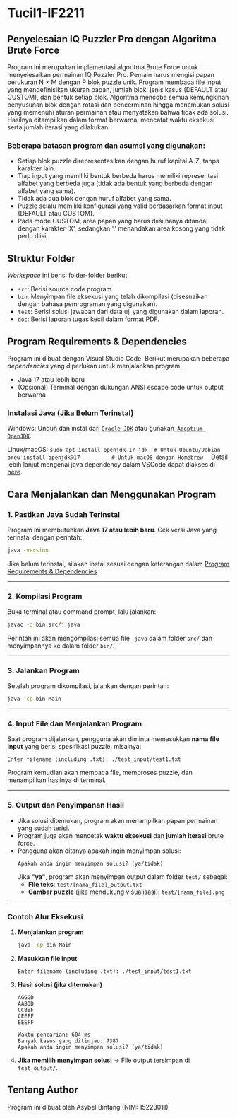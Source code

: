# Tucil1-IF2211
## Penyelesaian IQ Puzzler Pro dengan Algoritma Brute Force

Program ini merupakan implementasi algoritma Brute Force untuk menyelesaikan permainan IQ Puzzler Pro. Pemain harus mengisi papan berukuran N × M dengan P blok puzzle unik. Program membaca file input yang mendefinisikan ukuran papan, jumlah blok, jenis kasus (DEFAULT atau CUSTOM), dan bentuk setiap blok. Algoritma mencoba semua kemungkinan penyusunan blok dengan rotasi dan pencerminan hingga menemukan solusi yang memenuhi aturan permainan atau menyatakan bahwa tidak ada solusi. Hasilnya ditampilkan dalam format berwarna, mencatat waktu eksekusi serta jumlah iterasi yang dilakukan.

### Beberapa batasan program dan asumsi yang digunakan:
- Setiap blok puzzle direpresentasikan dengan huruf kapital A-Z, tanpa karakter lain.
- Tiap input yang memiliki bentuk berbeda harus memiliki representasi alfabet yang berbeda juga (tidak ada bentuk yang berbeda dengan alfabet yang sama).
- Tidak ada dua blok dengan huruf alfabet yang sama.
- Puzzle selalu memiliki konfigurasi yang valid berdasarkan format input (DEFAULT atau CUSTOM).
- Pada mode CUSTOM, area papan yang harus diisi hanya ditandai dengan karakter 'X', sedangkan '.' menandakan area kosong yang tidak perlu diisi.

## Struktur Folder
*Workspace* ini berisi folder-folder berikut:
- `src`: Berisi source code program.
- `bin`: Menyimpan file eksekusi yang telah dikompilasi (disesuaikan dengan bahasa pemrograman yang digunakan).
- `test`: Berisi solusi jawaban dari data uji yang digunakan dalam laporan.
- `doc`: Berisi laporan tugas kecil dalam format PDF.

## Program Requirements & Dependencies
Program ini dibuat dengan Visual Studio Code. Berikut merupakan beberapa *dependencies* yang diperlukan untuk menjalankan program.
- Java 17 atau lebih baru
- (Opsional) Terminal dengan dukungan ANSI escape code untuk output berwarna

### Instalasi Java (Jika Belum Terinstal)
Windows: Unduh dan instal dari [`Oracle JDK`](https://www.oracle.com/java/technologies/downloads/?er=221886) atau gunakan[` Adoptium OpenJDK`](https://adoptium.net/).

Linux/macOS:
    ```
    sudo apt install openjdk-17-jdk  # Untuk Ubuntu/Debian  
    brew install openjdk@17          # Untuk macOS dengan Homebrew  
    ```
Detail lebih lanjut mengenai java dependency dalam VSCode dapat diakses di [here](https://github.com/microsoft/vscode-java-dependency#manage-dependencies).

## Cara Menjalankan dan Menggunakan Program
### 1. Pastikan Java Sudah Terinstal
Program ini membutuhkan **Java 17 atau lebih baru**.
Cek versi Java yang terinstal dengan perintah:
```sh
java -version
```
Jika belum terinstal, silakan instal sesuai dengan keterangan dalam [Program Requirements & Dependencies](#cara-menjalankan-dan-menggunakan-program)

---

### 2. Kompilasi Program
Buka terminal atau command prompt, lalu jalankan:
```sh
javac -d bin src/*.java
```
Perintah ini akan mengompilasi semua file `.java` dalam folder `src/` dan menyimpannya ke dalam folder `bin/`.

---

### 3. Jalankan Program
Setelah program dikompilasi, jalankan dengan perintah:
```sh
java -cp bin Main
```

---

### 4. Input File dan Menjalankan Program
Saat program dijalankan, pengguna akan diminta memasukkan **nama file input** yang berisi spesifikasi puzzle, misalnya:
```
Enter filename (including .txt): ./test_input/test1.txt
```
Program kemudian akan membaca file, memproses puzzle, dan menampilkan hasilnya di terminal.

---

### 5. Output dan Penyimpanan Hasil
- Jika solusi ditemukan, program akan menampilkan papan permainan yang sudah terisi.
- Program juga akan mencetak **waktu eksekusi** dan **jumlah iterasi** brute force.
- Pengguna akan ditanya apakah ingin menyimpan solusi:
  ```
  Apakah anda ingin menyimpan solusi? (ya/tidak)
  ```
  Jika **"ya"**, program akan menyimpan output dalam folder `test/` sebagai:
  - **File teks**: `test/[nama_file]_output.txt`
  - **Gambar puzzle** (jika mendukung visualisasi): `test/[nama_file].png`

---

### Contoh Alur Eksekusi
1. **Menjalankan program**
   ```sh
   java -cp bin Main
   ```
2. **Masukkan file input**
   ```
   Enter filename (including .txt): ./test_input/test1.txt
   ```
3. **Hasil solusi (jika ditemukan)**
   ```
   AGGGD  
   AABDD  
   CCBBF  
   CEEFF  
   EEEFF  
   
   Waktu pencarian: 604 ms  
   Banyak kasus yang ditinjau: 7387  
   Apakah anda ingin menyimpan solusi? (ya/tidak)  
   ```
4. **Jika memilih menyimpan solusi** → File output tersimpan di `test_output/`.


## Tentang Author
Program ini dibuat oleh Asybel Bintang (NIM: 15223011)
